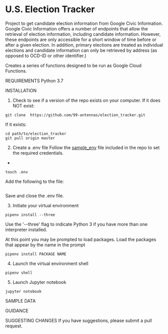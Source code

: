 # U.S. Election Tracker

Project to get candidate election information from Google Civic Information. Google Civic Information offers a number of endpoints that allow the retrieval of election information, including candidate information. However, these endpoints are only accessible for a short window of time before or after a given election. In addition, primary elections are treated as individual elections and candidate information can only be retrieved by address (as opposed to OCD-ID or other identifier.)

Creates a series of functions designed to be run as Google Cloud Functions. 

REQUIREMENTS
Python 3.7

INSTALLATION

1. Check to see if a version of the repo exists on your computer.
If it does NOT exist:

```
git clone  https://github.com/99-antennas/election_tracker.git
```
If it exists:

```
cd path/to/election_tracker
git pull origin master
```

2. Create a .env file
Follow the [sample_env](sample_env) file included in the repo to set the required credentials.
-

```
touch .env
```

Add the following to the file:

```

```
Save and close the .env file.

3. Initiate your virtual environment

```
pipenv install --three
```
Use the '--three' flag to indicate Python 3 if you have more than one interpreter installed.


At this point you may be prompted to load packages. Load the packages that appear by the name in the prompt

```
pipenv install PACKAGE NAME

```

4. Launch the virtual environment shell

```
pipenv shell
```

5. Launch Jupyter notebook

```
jupyter notebook
```

SAMPLE DATA


GUIDANCE


SUGGESTING CHANGES
If you have suggestions, please submit a pull request.

